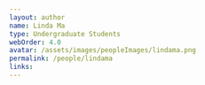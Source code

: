 ```yaml
---
layout: author
name: Linda Ma
type: Undergraduate Students
webOrder: 4.0
avatar: /assets/images/peopleImages/lindama.png
permalink: /people/lindama
links:
---
```

